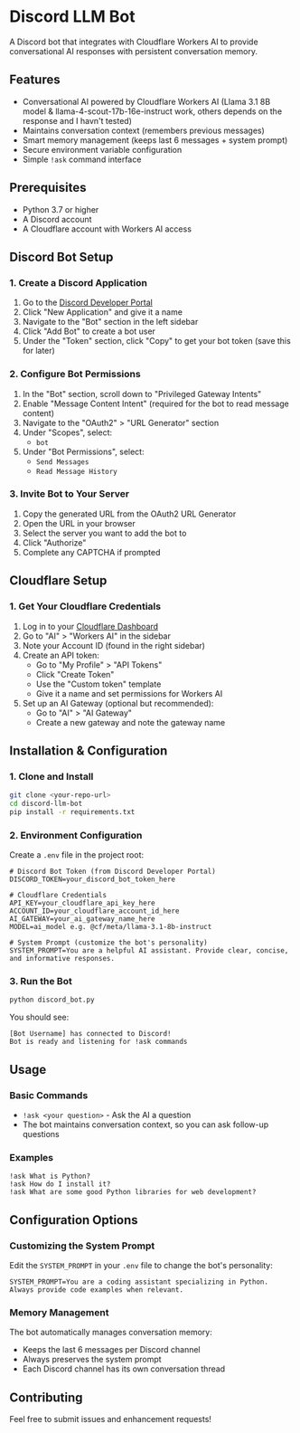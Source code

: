 # Discord LLM Bot

A Discord bot that integrates with Cloudflare Workers AI to provide conversational AI responses with persistent conversation memory.

## Features

- Conversational AI powered by Cloudflare Workers AI (Llama 3.1 8B model & llama-4-scout-17b-16e-instruct work, others depends on the response and I havn't tested)
- Maintains conversation context (remembers previous messages)
- Smart memory management (keeps last 6 messages + system prompt)
- Secure environment variable configuration
- Simple `!ask` command interface

## Prerequisites

- Python 3.7 or higher
- A Discord account
- A Cloudflare account with Workers AI access

## Discord Bot Setup

### 1. Create a Discord Application

1. Go to the [Discord Developer Portal](https://discord.com/developers/applications)
2. Click "New Application" and give it a name
3. Navigate to the "Bot" section in the left sidebar
4. Click "Add Bot" to create a bot user
5. Under the "Token" section, click "Copy" to get your bot token (save this for later)

### 2. Configure Bot Permissions

1. In the "Bot" section, scroll down to "Privileged Gateway Intents"
2. Enable "Message Content Intent" (required for the bot to read message content)
3. Navigate to the "OAuth2" > "URL Generator" section
4. Under "Scopes", select:
   - `bot`
5. Under "Bot Permissions", select:
   - `Send Messages`
   - `Read Message History`

### 3. Invite Bot to Your Server

1. Copy the generated URL from the OAuth2 URL Generator
2. Open the URL in your browser
3. Select the server you want to add the bot to
4. Click "Authorize"
5. Complete any CAPTCHA if prompted

## Cloudflare Setup

### 1. Get Your Cloudflare Credentials

1. Log in to your [Cloudflare Dashboard](https://dash.cloudflare.com/)
2. Go to "AI" > "Workers AI" in the sidebar
3. Note your Account ID (found in the right sidebar)
4. Create an API token:
   - Go to "My Profile" > "API Tokens"
   - Click "Create Token"
   - Use the "Custom token" template
   - Give it a name and set permissions for Workers AI
5. Set up an AI Gateway (optional but recommended):
   - Go to "AI" > "AI Gateway"
   - Create a new gateway and note the gateway name

## Installation & Configuration

### 1. Clone and Install

```bash
git clone <your-repo-url>
cd discord-llm-bot
pip install -r requirements.txt
```

### 2. Environment Configuration

Create a `.env` file in the project root:

```env
# Discord Bot Token (from Discord Developer Portal)
DISCORD_TOKEN=your_discord_bot_token_here

# Cloudflare Credentials
API_KEY=your_cloudflare_api_key_here
ACCOUNT_ID=your_cloudflare_account_id_here
AI_GATEWAY=your_ai_gateway_name_here
MODEL=ai_model e.g. @cf/meta/llama-3.1-8b-instruct

# System Prompt (customize the bot's personality)
SYSTEM_PROMPT=You are a helpful AI assistant. Provide clear, concise, and informative responses.
```

### 3. Run the Bot

```bash
python discord_bot.py
```

You should see:
```
[Bot Username] has connected to Discord!
Bot is ready and listening for !ask commands
```

## Usage

### Basic Commands

- `!ask <your question>` - Ask the AI a question
- The bot maintains conversation context, so you can ask follow-up questions

### Examples

```
!ask What is Python?
!ask How do I install it?
!ask What are some good Python libraries for web development?
```

## Configuration Options

### Customizing the System Prompt

Edit the `SYSTEM_PROMPT` in your `.env` file to change the bot's personality:

```env
SYSTEM_PROMPT=You are a coding assistant specializing in Python. Always provide code examples when relevant.
```

### Memory Management

The bot automatically manages conversation memory:
- Keeps the last 6 messages per Discord channel
- Always preserves the system prompt
- Each Discord channel has its own conversation thread

## Contributing

Feel free to submit issues and enhancement requests!
